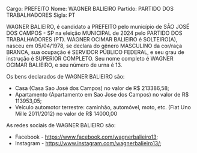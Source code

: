 Cargo: PREFEITO
Nome: WAGNER BALIEIRO
Partido: PARTIDO DOS TRABALHADORES
Sigla: PT

WAGNER BALIEIRO, é candidato a PREFEITO pelo município de SÃO JOSÉ DOS CAMPOS - SP na eleição MUNICIPAL de 2024 pelo PARTIDO DOS TRABALHADORES (PT).
WAGNER OCIMAR BALIEIRO é SOLTEIRO(A), nasceu em 05/04/1978, se declara do gênero MASCULINO da cor/raça BRANCA, sua ocupação é SERVIDOR PÚBLICO FEDERAL, e seu grau de instrução é SUPERIOR COMPLETO.
Seu nome completo é WAGNER OCIMAR BALIEIRO, e seu número de urna é 13.

Os bens declarados de WAGNER BALIEIRO são: 
- Casa (Casa Sao José dos Campos) no valor de R$ 213386,58;
- Apartamento (Apartamento em Sao Jose dos Campos) no valor de R$ 113953,05;
- Veículo automotor terrestre: caminhão, automóvel, moto, etc. (Fiat Uno Mille 2011/2012) no valor de R$ 14000,00

As redes sociais de WAGNER BALIEIRO são:
- Facebook - https://www.facebook.com/wagnerbalieiro13;
- Instagram - https://www.instagram.com/wagnerbalieiro13/;